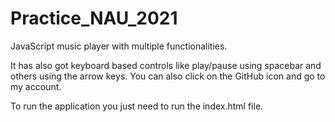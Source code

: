 # Practice_NAU_2021
JavaScript music player with multiple functionalities.

It has also got keyboard based controls like play/pause using spacebar and others using the arrow keys.
You can also click on the GitHub icon and go to my account.

To run the application you just need to run the index.html file.
